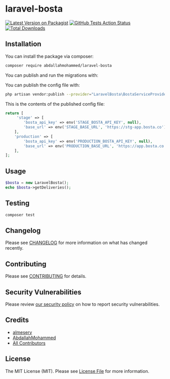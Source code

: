 # laravel-bosta

[![Latest Version on Packagist](https://img.shields.io/packagist/v/abdallahmohammed/laravel-bosta.svg?style=flat-square)](https://packagist.org/packages/abdallahmohammed/laravel-bosta)
[![GitHub Tests Action Status](https://img.shields.io/github/workflow/status/abdallahmohammed/laravel-bosta/run-tests?label=tests)](https://github.com/abdallahmohammed/laravel-bosta/actions?query=workflow%3ATests+branch%3Amaster)
[![Total Downloads](https://img.shields.io/packagist/dt/abdallahmohammed/laravel-bosta.svg?style=flat-square)](https://packagist.org/packages/abdallahmohammed/laravel-bosta)

## Installation

You can install the package via composer:

```bash
composer require abdallahmohammed/laravel-bosta
```

You can publish and run the migrations with:

You can publish the config file with:
```bash
php artisan vendor:publish --provider="LaravelBosta\BostaServiceProvider" --tag="laravel-bosta-config"
```

This is the contents of the published config file:

```php
return [
     'stage' => [
        'bosta_api_key' => env('STAGE_BOSTA_API_KEY', null),
        'base_url' => env('STAGE_BASE_URL', 'https://stg-app.bosta.co'),
    ],
    'production' => [
        'bosta_api_key' => env('PRODUCTION_BOSTA_API_KEY', null),
        'base_url' => env('PRODUCTION_BASE_URL', 'https://app.bosta.co'),
    ],
];
```

## Usage

```php
$bosta = new LaravelBosta();
echo $bosta->getDeliveries();
```

## Testing

```bash
composer test
```

## Changelog

Please see [CHANGELOG](CHANGELOG.md) for more information on what has changed recently.

## Contributing

Please see [CONTRIBUTING](.github/CONTRIBUTING.md) for details.

## Security Vulnerabilities

Please review [our security policy](../../security/policy) on how to report security vulnerabilities.

## Credits

- [almesery](https://github.com/almesery)
- [AbdallahMohammed](https://github.com/AbdallaMohammed)
- [All Contributors](../../contributors)

## License

The MIT License (MIT). Please see [License File](LICENSE.md) for more information.
